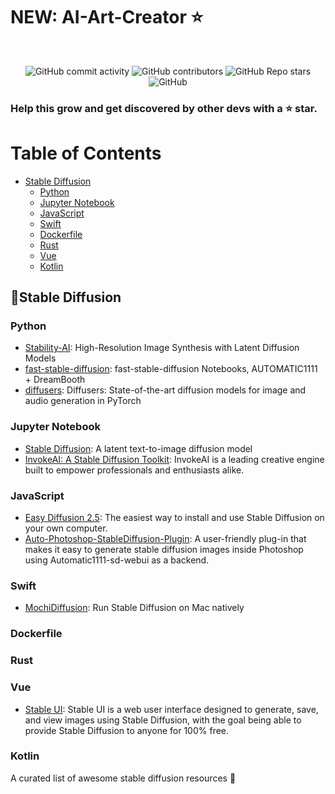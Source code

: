 # NEW: AI-Art-Creator ⭐

<br>
<p align="center">
<img alt="GitHub commit activity" src="https://img.shields.io/github/commit-activity/m/doanbactam/AI-Art-Creator">
<img alt="GitHub contributors" src="https://img.shields.io/github/contributors/doanbactam/AI-Art-Creator">
<img alt="GitHub Repo stars" src="https://img.shields.io/github/stars/doanbactam/AI-Art-Creator?style=social">
<img alt="GitHub" src="https://img.shields.io/github/license/doanbactam/AI-Art-Creator">

</p>

<h3>Help this grow and get discovered by other devs with a ⭐ star.</h3>

# Table of Contents

- [Stable Diffusion](#stable-diffusion)
    - [Python](#python)
    - [Jupyter Notebook](#jupyter-notebook)
    - [JavaScript](#javascript)
    - [Swift](#swift)
    - [Dockerfile](#dockerfile)
    - [Rust](#rust)
    - [Vue](#vue)
    - [Kotlin](#kotlin)

## 👑Stable Diffusion

### Python

- [Stability-AI](https://github.com/Stability-AI/stablediffusion): High-Resolution Image Synthesis with Latent Diffusion Models
- [fast-stable-diffusion](https://github.com/TheLastBen/fast-stable-diffusion): fast-stable-diffusion Notebooks, AUTOMATIC1111 + DreamBooth
- [diffusers](https://github.com/huggingface/diffusers): Diffusers: State-of-the-art diffusion models for image and audio generation in PyTorch

### Jupyter Notebook
- [Stable Diffusion](https://github.com/CompVis/stable-diffusion): A latent text-to-image diffusion model
- [InvokeAI: A Stable Diffusion Toolkit](https://github.com/invoke-ai/InvokeAI): InvokeAI is a leading creative engine built to empower professionals and enthusiasts alike.

### JavaScript
- [Easy Diffusion 2.5](https://github.com/cmdr2/stable-diffusion-ui): The easiest way to install and use Stable Diffusion on your own computer.
- [Auto-Photoshop-StableDiffusion-Plugin](https://github.com/AbdullahAlfaraj/Auto-Photoshop-StableDiffusion-Plugin): A user-friendly plug-in that makes it easy to generate stable diffusion images inside Photoshop using Automatic1111-sd-webui as a backend.

### Swift
- [MochiDiffusion](https://github.com/godly-devotion/MochiDiffusion): Run Stable Diffusion on Mac natively

### Dockerfile

### Rust

### Vue
- [Stable UI](https://github.com/aqualxx/stable-ui): Stable UI is a web user interface designed to generate, save, and view images using Stable Diffusion, with the goal being able to provide Stable Diffusion to anyone for 100% free.

### Kotlin

A curated list of awesome stable diffusion resources 🌟
